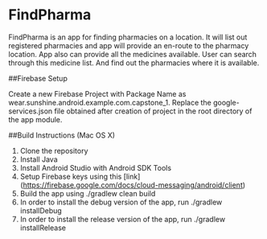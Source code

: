 # FindPharma

FindPharma  is an app for finding pharmacies on a location. It will list out registered pharmacies and app will provide an en-route to the pharmacy location.
App also can provide all the medicines available. User can search through this medicine list. And find out the pharmacies where it is available.

##Firebase Setup

Create a new Firebase Project with Package Name as wear.sunshine.android.example.com.capstone_1.
Replace the google-services.json file obtained after creation of project in the root directory of the app module.

##Build Instructions (Mac OS X)

1. Clone the repository 
2. Install Java
3. Install Android Studio with Android SDK Tools
4. Setup Firebase keys using this [link] (https://firebase.google.com/docs/cloud-messaging/android/client)
5. Build the app using ./gradlew clean build
6. In order to install the debug version of the app, run ./gradlew installDebug
7. In order to install the release version of the app, run ./gradlew installRelease
